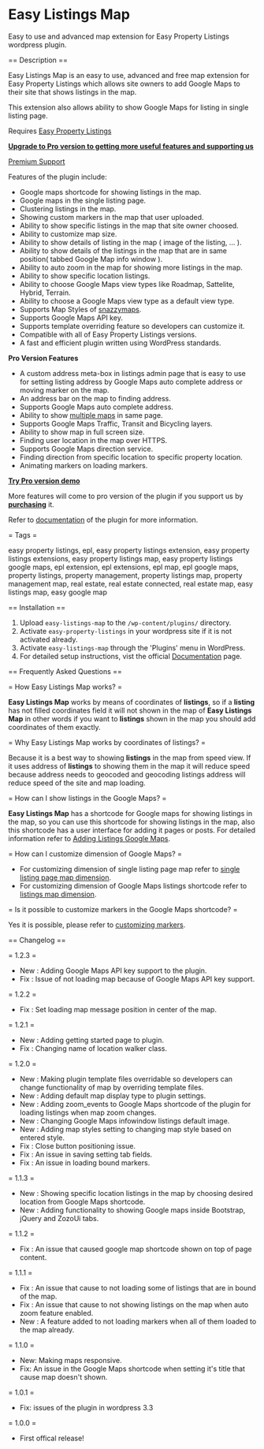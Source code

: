 # Easy Listings Map

Easy to use and advanced map extension for Easy Property Listings wordpress plugin.

== Description ==

Easy Listings Map is an easy to use, advanced and free map extension for Easy Property Listings which allows site owners to add Google Maps to their site that shows listings in the map.

This extension also allows ability to show Google Maps for listing in single listing page.

Requires [Easy Property Listings](https://wordpress.org/plugins/easy-property-listings/)

**[Upgrade to Pro version to getting more useful features and supporting us](http://www.asanaplugins.com/products/easy-listings-map-pro/)**

[Premium Support](https://asanaplugins.freshdesk.com/support/tickets/new)

Features of the plugin include:

* Google maps shortcode for showing listings in the map.
* Google maps in the single listing page.
* Clustering listings in the map.
* Showing custom markers in the map that user uploaded.
* Ability to show specific listings in the map that site owner choosed.
* Ability to customize map size.
* Ability to show details of listing in the map ( image of the listing, ... ).
* Ability to show details of the listings in the map that are in same position( tabbed Google Map info window ).
* Ability to auto zoom in the map for showing more listings in the map.
* Ability to show specific location listings.
* Ability to choose Google Maps view types like Roadmap, Sattelite, Hybrid, Terrain.
* Ability to choose a Google Maps view type as a default view type.
* Supports Map Styles of [snazzymaps](https://snazzymaps.com/).
* Supports Google Maps API key.
* Supports template overriding feature so developers can customize it.
* Compatible with all of Easy Property Listings versions.
* A fast and efficient plugin written using WordPress standards.

**Pro Version Features**

* A custom address meta-box in listings admin page that is easy to use for setting listing address by Google Maps auto complete address or moving marker on the map.
* An address bar on the map to finding address.
* Supports Google Maps auto complete address.
* Ability to show [multiple maps](http://www.demos.asanaplugins.com/multiple-maps/) in same page.
* Supports Google Maps Traffic, Transit and Bicycling layers.
* Ability to show map in full screen size.
* Finding user location in the map over HTTPS.
* Supports Google Maps direction service.
* Finding direction from specific location to specific property location.
* Animating markers on loading markers.

**[Try Pro version demo](http://www.demos.asanaplugins.com/)**

More features will come to pro version of the plugin if you support us by **[purchasing](http://www.asanaplugins.com/products/easy-listings-map-pro/)** it.

Refer to [documentation](https://asanaplugins.freshdesk.com/support/solutions/16000037719) of the plugin for more information.

= Tags =

easy property listings, epl, easy property listings extension, easy property listings extensions, easy property listings map, 
easy property listings google maps, epl extension, epl extensions, epl map, epl google maps, property listings, property management, 
property listings map, property management map, real estate, real estate connected, real estate map, easy listings map, easy google map

== Installation ==

1. Upload `easy-listings-map` to the `/wp-content/plugins/` directory.
2. Activate `easy-property-listings` in your wordpress site if it is not activated already.
3. Activate `easy-listings-map` through the 'Plugins' menu in WordPress.
4. For detailed setup instructions, vist the official [Documentation](https://asanaplugins.freshdesk.com/support/solutions/16000037719) page.

== Frequently Asked Questions ==

= How Easy Listings Map works? =

**Easy Listings Map** works by means of coordinates of **listings**, so if a **listing** has not filled coordinates field it will not shown in the map of **Easy Listings Map** in other words if you want to **listings** shown in the map you should add coordinates of them exactly.

= Why Easy Listings Map works by coordinates of listings? =

Because it is a best way to showing **listings** in the map from speed view. If it uses address of **listings** to showing them in the map it will reduce speed because address needs to geocoded and geocoding listings address will reduce speed of the site and map loading.

= How can I show listings in the Google Maps? =

**Easy Listings Map** has a shortcode for Google maps for showing listings in the map, so you can use this shortcode for showing listings in the map, also this shortcode has a user interface for adding it pages or posts. For detailed information refer to [Adding Listings Google Maps](https://asanaplugins.freshdesk.com/support/solutions/articles/16000012539-how-to-create-a-map-for-showing-listings).

= How can I customize dimension of Google Maps? =

* For customizing dimension of single listing page map refer to [single listing page map dimension](https://asanaplugins.freshdesk.com/support/solutions/articles/16000012547-general-tab-of-settings-menu).
* For customizing dimension of Google Maps listings shortcode refer to [listings map dimension](https://asanaplugins.freshdesk.com/support/solutions/articles/16000012542-shortcode-form-items-description).

= Is it possible to customize markers in the Google Maps shortcode? =

Yes it is possible, please refer to [customizing markers](https://asanaplugins.freshdesk.com/support/solutions/articles/16000012549-markers-tab-of-settings-menu).

== Changelog ==

= 1.2.3 =

* New : Adding Google Maps API key support to the plugin.
* Fix : Issue of not loading map because of Google Maps API key support.

= 1.2.2 =

* Fix : Set loading map message position in center of the map.

= 1.2.1 =

* New : Adding getting started page to plugin.
* Fix : Changing name of location walker class.

= 1.2.0 =

* New : Making plugin template files overridable so developers can change functionality of map by overriding template files.
* New : Adding default map display type to plugin settings.
* New : Adding zoom_events to Google Maps shortcode of the plugin for loading listings when map zoom changes.
* New : Changing Google Maps infowindow listings default image.
* New : Adding map styles setting to changing map style based on entered style.
* Fix : Close button positioning issue.
* Fix : An issue in saving setting tab fields.
* Fix : An issue in loading bound markers.

= 1.1.3 =

* New : Showing specific location listings in the map by choosing desired location from Google Maps shortcode.
* New : Adding functionality to showing Google maps inside Bootstrap, jQuery and ZozoUi tabs.

= 1.1.2 =

* Fix : An issue that caused google map shortcode shown on top of page content.

= 1.1.1 =

* Fix : An issue that cause to not loading some of listings that are in bound of the map.
* Fix : An issue that cause to not showing listings on the map when auto zoom feature enabled.
* New : A feature added to not loading markers when all of them loaded to the map already.

= 1.1.0 =

* New: Making maps responsive.
* Fix: An issue in the Google Maps shortcode when setting it's title that cause map doesn't shown.

= 1.0.1 =

* Fix: issues of the plugin in wordpress 3.3

= 1.0.0 =

* First offical release!
